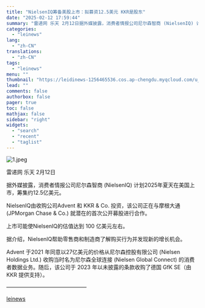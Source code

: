 ```yaml
---
title: "NielsenIQ筹备美股上市：拟募资12.5美元 KKR是股东"
date: "2025-02-12 17:59:44"
summary: "雷递网 乐天 2月12日据外媒披露，消费者情报公司尼尔森智商 (NielsenIQ) 计划2025年..."
categories:
  - "leinews"
lang:
  - "zh-CN"
translations:
  - "zh-CN"
tags:
  - "leinews"
menu: ""
thumbnail: "https://leidinews-1256465536.cos.ap-chengdu.myqcloud.com/u_News/20250212/6387497998244476405119557.jpeg"
lead: ""
comments: false
authorbox: false
pager: true
toc: false
mathjax: false
sidebar: "right"
widgets:
  - "search"
  - "recent"
  - "taglist"
---
```


![1.jpeg](https://leidinews-1256465536.cos.ap-chengdu.myqcloud.com/u_News/20250212/6387497996308245593732813.jpeg "1.jpeg")

雷递网 乐天 2月12日  


据外媒披露，消费者情报公司尼尔森智商 (NielsenIQ) 计划2025年夏天在美国上市，筹集约12.5亿美元。

NielsenIQ由收购公司Advent 和 KKR & Co. 投资，该公司正在与摩根大通 (JPMorgan Chase & Co.) 就潜在的首次公开募股进行合作。

上市可能使NielsenIQ的估值达到 100 亿美元左右。

据介绍，NielsenIQ帮助零售商和制造商了解购买行为并发现新的增长机会。

Advent 于2021 年同意以27亿美元的价格从尼尔森控股有限公司 (Nielsen Holdings Ltd.) 收购当时名为尼尔森全球连接 (Nielsen Global Connect) 的消费者数据业务。随后，该公司于 2023 年以未披露的条款收购了德国 GfK SE（由 KKR 提供支持）。

———————————————

[leinews](https://www.leinews.com/n29016/detail.html)
